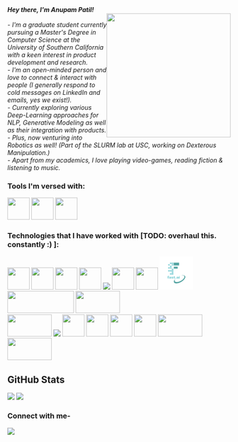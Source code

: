 <i>
 <strong>Hey there, I'm Anupam Patil!</strong>
 </i>
<div>
<img align="right" width="280" height="280" src="https://i.giphy.com/media/xUA7bdpLxQhsSQdyog/giphy.webp" >   
 </div>
<br>
 <i> - I'm a graduate student currently pursuing a Master's Degree in Computer Science at the University of Southern California with a keen interest in product development and research.<br>
 - I'm an open-minded person and love to connect & interact with people (I generally respond to cold messages on LinkedIn and emails, yes we exist!).<br>
 - Currently exploring various Deep-Learning approaches for NLP, Generative Modeling as well as their integration with products. <br>
 - Plus, now venturing into Robotics as well! (Part of the SLURM lab at USC, working on Dexterous Manipulation.)<br>
 - Apart from my academics, I love playing video-games, reading fiction & listening to music.</i>


### Tools I'm versed with:
<div>
 <img height="50" width="50" src="https://img.icons8.com/color/50/000000/git.png"/> 
 <img height="50" width="50" src="https://www.vectorlogo.zone/logos/getpostman/getpostman-icon.svg"/> 
 <img height="50" width="50" src="https://www.vectorlogo.zone/logos/microsoft_azure/microsoft_azure-icon.svg"/> 
 
 
</div>

    
### Technologies that I have worked with [TODO: overhaul this. constantly :) ]:
<div>
 <img height="50" width="50" src="https://img.icons8.com/color/48/000000/c-plus-plus-logo.png" /> 
 <img height="50" width="50" src="https://img.icons8.com/color/48/000000/html-5.png" />  
 <img height="50" width="50" src="https://img.icons8.com/color/48/000000/css3.png" /> 
<img height="50" width="50" src="https://img.icons8.com/color/48/000000/bootstrap.png" />
<img src="https://img.icons8.com/ios-filled/50/ffffff/django.png"/>
<img height="50" width="50" src="https://storage.googleapis.com/cw-p1w5jpim0sdhkccw8gr/media/blog-images/drf-logo2.png" />
 <img height="50" width="50" src="https://flask.palletsprojects.com/en/3.0.x/_static/flask-vertical.png"/>
 <img height="75" width="75" src="https://raw.githubusercontent.com/fastai/logos/main/Fast.ai.png"/>
 <img height="50" width="150" src="https://gymnasium.farama.org/_images/gymnasium-text.png"/>
 <img height="50" width="100" src="https://mujoco.readthedocs.io/en/stable/_static/banner.svg"/>
 <br>
 <img height="50" width="100" src="https://www.vectorlogo.zone/logos/mongodb/mongodb-ar21.svg"/>
<img src="https://img.icons8.com/color/48/ffffff/flutter.png"/>
 <img height="50" width="50" src="https://www.vectorlogo.zone/logos/mysql/mysql-ar21.svg"/>
<img height="50" width="50" src="https://img.icons8.com/color/48/000000/javascript.png"/>
<img height="50" width="50" src="https://img.icons8.com/color/48/000000/python.png" /> 
 <img height="50" width="50" src="https://www.vectorlogo.zone/logos/pytorch/pytorch-icon.svg" />
 <img height="50" width="100" src="https://sooftware.io/static/458c786f3433bdba9c9acd81597dd025/33523/pl.webp"/>
 <img height="50" width="100" src="https://www.gstatic.com/devrel-devsite/prod/vb04bc6a770b206c5880569d039fa6eaa90ca0850e1afe1934dab7999e04ac53a/tensorflow/images/lockup.svg" />
 
 
 
 </div>


## GitHub Stats
<p align="center">
<div>
<img height="220" src="https://github-readme-stats.vercel.app/api?username=anupampatil44&show_icons=true&theme=merko">
<img height="220" src="https://github-readme-stats.vercel.app/api/top-langs/?username=anupampatil44&count_private=true&langs_count=4&title_color=#3080ED&icon_color=#3080ED&text_color=black&bg_color=#000000">
</div>
</p>


 ### Connect with me-
[<img src="https://img.shields.io/badge/LinkedIn-0077B5?style=for-the-badge&logo=linkedin&logoColor=white" />](https://www.linkedin.com/in/anupam-patil-114b841b0/)
